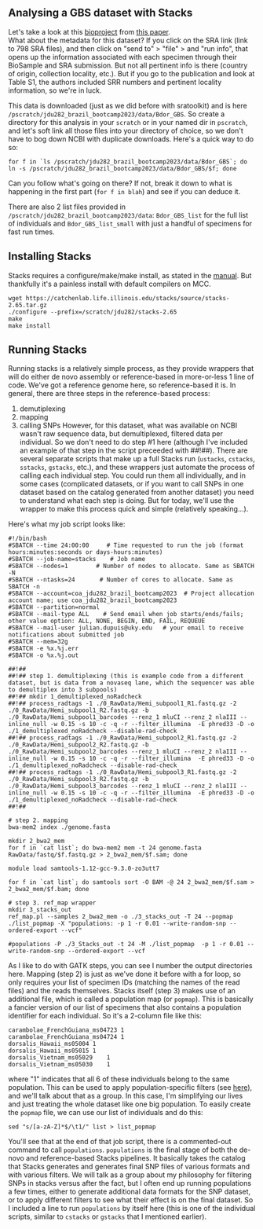 ## Analysing a GBS dataset with Stacks

Let's take a look at this [bioproject](https://www.ncbi.nlm.nih.gov/bioproject/PRJNA987164) from [this paper](https://www.sciencedirect.com/science/article/abs/pii/S1055790323001926).<br>
What about the metadata for this dataset? If you click on the SRA link (link to 798 SRA files), and then click on "send to" > "file" > and "run info", that opens up the information associated with each specimen through their BioSample and SRA submission. But not all pertinent info is there (country of origin, collection locality, etc.). 
But if you go to the publication and look at Table S1, the authors included SRR numbers and pertinent locality information, so we're in luck.

This data is downloaded (just as we did before with sratoolkit) and is here `/pscratch/jdu282_brazil_bootcamp2023/data/Bdor_GBS`. So create a directory for this analysis in your `scratch` or in your named dir in `pscratch`, and let's soft link all those files into your directory of choice, so we don't have to bog down NCBI with duplicate downloads. Here's a quick way to do so:
```
for f in `ls /pscratch/jdu282_brazil_bootcamp2023/data/Bdor_GBS`; do ln -s /pscratch/jdu282_brazil_bootcamp2023/data/Bdor_GBS/$f; done
```
Can you follow what's going on there? If not, break it down to what is happening in the first part (`for f in blah`) and see if you can deduce it.

There are also 2 list files provided in `/pscratch/jdu282_brazil_bootcamp2023/data`: `Bdor_GBS_list` for the full list of individuals and `Bdor_GBS_list_small` with just a handful of specimens for fast run times.

## Installing Stacks
Stacks requires a configure/make/make install, as stated in the [manual](https://catchenlab.life.illinois.edu/stacks/manual/#install). But thankfully it's a painless install with default compilers on MCC.
```
wget https://catchenlab.life.illinois.edu/stacks/source/stacks-2.65.tar.gz
./configure --prefix=/scratch/jdu282/stacks-2.65
make
make install
```

## Running Stacks
Running stacks is a relatively simple process, as they provide wrappers that will do either de novo assembly or reference-based in more-or-less 1 line of code. We've got a reference genome here, so reference-based it is. In general, there are three steps in the reference-based process:
1. demutiplexing
2. mapping
3. calling SNPs
However, for this dataset, what was available on NCBI wasn't raw sequence data, but demultiplexed, filtered data per individual. So we don't need to do step #1 here (although I've included an example of that step in the script preceeded with ##!##). There are several separate scripts that make up a full Stacks run (`ustacks`, `cstacks`, `sstacks`, `gstacks`, etc.), and these wrappers just automate the process of calling each individual step. You could run them all individually, and in some cases (complicated datasets, or if you want to call SNPs in one dataset based on the catalog generated from another dataset) you need to understand what each step is doing. But for today, we'll use the wrapper to make this process quick and simple (relatively speaking...).

Here's what my job script looks like:

```
#!/bin/bash
#SBATCH --time 24:00:00     # Time requested to run the job (format hours:minutes:seconds or days-hours:minutes)
#SBATCH --job-name=stacks    # Job name
#SBATCH --nodes=1        # Number of nodes to allocate. Same as SBATCH -N
#SBATCH --ntasks=24       # Number of cores to allocate. Same as SBATCH -n
#SBATCH --account=coa_jdu282_brazil_bootcamp2023  # Project allocation account name; use coa_jdu282_brazil_bootcamp2023
#SBATCH --partition=normal
#SBATCH --mail-type ALL    # Send email when job starts/ends/fails; other value option: ALL, NONE, BEGIN, END, FAIL, REQUEUE
#SBATCH --mail-user julian.dupuis@uky.edu   # your email to receive notifications about submitted job 
#SBATCH --mem=32g
#SBATCH -e %x.%j.err
#SBATCH -o %x.%j.out

##!## 
##!## step 1. demultiplexing (this is example code from a different dataset, but is data from a novaseq lane, which the sequencer was able to demultiplex into 3 subpools)
##!## mkdir 1_demultiplexed_noRadcheck
##!## process_radtags -1 ./0_RawData/Hemi_subpool1_R1.fastq.gz -2 ./0_RawData/Hemi_subpool1_R2.fastq.gz -b ./0_RawData/Hemi_subpool1_barcodes --renz_1 mluCI --renz_2 nlaIII --inline_null -w 0.15 -s 10 -c -q -r --filter_illumina  -E phred33 -D -o ./1_demultiplexed_noRadcheck --disable-rad-check
##!## process_radtags -1 ./0_RawData/Hemi_subpool2_R1.fastq.gz -2 ./0_RawData/Hemi_subpool2_R2.fastq.gz -b ./0_RawData/Hemi_subpool2_barcodes --renz_1 mluCI --renz_2 nlaIII --inline_null -w 0.15 -s 10 -c -q -r --filter_illumina  -E phred33 -D -o ./1_demultiplexed_noRadcheck --disable-rad-check
##!## process_radtags -1 ./0_RawData/Hemi_subpool3_R1.fastq.gz -2 ./0_RawData/Hemi_subpool3_R2.fastq.gz -b ./0_RawData/Hemi_subpool3_barcodes --renz_1 mluCI --renz_2 nlaIII --inline_null -w 0.15 -s 10 -c -q -r --filter_illumina  -E phred33 -D -o ./1_demultiplexed_noRadcheck --disable-rad-check
##!## 

# step 2. mapping
bwa-mem2 index ./genome.fasta

mkdir 2_bwa2_mem
for f in `cat list`; do bwa-mem2 mem -t 24 genome.fasta RawData/fastq/$f.fastq.gz > 2_bwa2_mem/$f.sam; done

module load samtools-1.12-gcc-9.3.0-zo3utt7

for f in `cat list`; do samtools sort -O BAM -@ 24 2_bwa2_mem/$f.sam > 2_bwa2_mem/$f.bam; done

# step 3. ref_map wrapper
mkdir 3_stacks_out
ref_map.pl --samples 2_bwa2_mem -o ./3_stacks_out -T 24 --popmap ./list_popmap -X "populations: -p 1 -r 0.01 --write-random-snp --ordered-export --vcf"

#populations -P ./3_Stacks_out -t 24 -M ./list_popmap  -p 1 -r 0.01 --write-random-snp --ordered-export --vcf
```

As I like to do with GATK steps, you can see I number the output directories here. Mapping (step 2) is just as we've done it before with a for loop, so only requires your list of specimen IDs (matching the names of the read files) and the reads themselves. Stacks itself (step 3) makes use of an additional file, which is called a population map (or `popmap`). This is basically a fancier version of our list of specimens that also contains a population identifier for each individual. So it's a 2-column file like this:
```
carambolae_FrenchGuiana_ms04723	1
carambolae_FrenchGuiana_ms04724	1
dorsalis_Hawaii_ms05004	1
dorsalis_Hawaii_ms05015	1
dorsalis_Vietnam_ms05029	1
dorsalis_Vietnam_ms05030	1
```
where "1" indicates that all 6 of these individuals belong to the same population. This can be used to apply population-specific filters (see [here](https://catchenlab.life.illinois.edu/stacks/comp/populations.php)), and we'll talk about that as a group. In this case, I'm simplifying our lives and just treating the whole dataset like one big population. To easily create the `popmap` file, we can use our list of individuals and do this:
```
sed "s/[a-zA-Z]*$/\t1/" list > list_popmap
```

You'll see that at the end of that job script, there is a commented-out command to call `populations`. `populations` is the final stage of both the de-novo and reference-based Stacks pipelines. It basically takes the catalog that Stacks generates and generates final SNP files of various formats and with various filters. We will talk as a group about my philosophy for filtering SNPs in stacks versus after the fact, but I often end up running populations a few times, either to generate additional data formats for the SNP dataset, or to apply different filters to see what their effect is on the final dataset. So I included a line to run `populations` by itself here (this is one of the individual scripts, similar to `cstacks` or `gstacks` that I mentioned earlier). 

